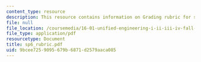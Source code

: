 ```yaml
---
content_type: resource
description: This resource contains information on Grading rubric for systems problem.
file: null
file_location: /coursemedia/16-01-unified-engineering-i-ii-iii-iv-fall-2005-spring-2006/9bcee7259095679b6871d2579aaca085_sp6_rubric.pdf
file_type: application/pdf
resourcetype: Document
title: sp6_rubric.pdf
uid: 9bcee725-9095-679b-6871-d2579aaca085
---
```

